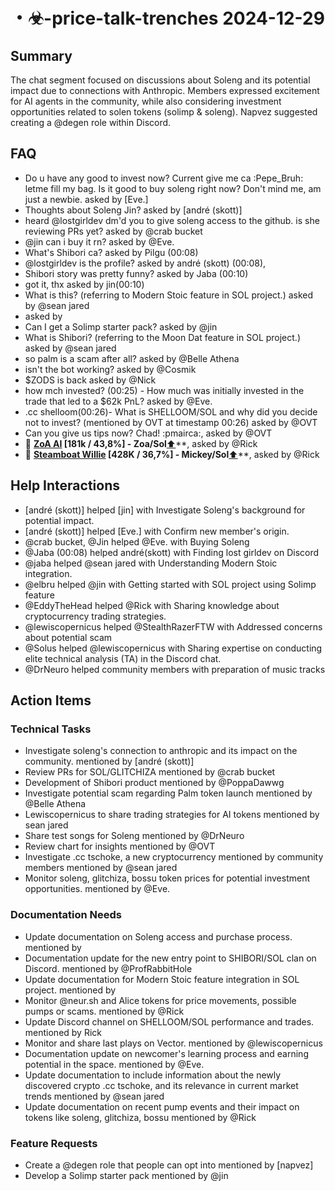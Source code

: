# ・☣-price-talk-trenches 2024-12-29

## Summary
The chat segment focused on discussions about Soleng and its potential impact due to connections with Anthropic. Members expressed excitement for AI agents in the community, while also considering investment opportunities related to solen tokens (solimp & soleng). Napvez suggested creating a @degen role within Discord.

## FAQ
- Do u have any good to invest now? Current give me ca :Pepe_Bruh: letme fill my bag. Is it good to buy soleng right now? Don't mind me, am just a newbie. asked by [Eve.]
- Thoughts about Soleng Jin? asked by [andré (skott)]
- heard @lostgirldev dm'd you to give soleng access to the github. is she reviewing PRs yet? asked by @crab bucket
- @jin can i buy it rn? asked by @Eve.
- What's Shibori ca? asked by Pilgu (00:08)
- @lostgirldev is the profile? asked by andré (skott) (00:08),
- Shibori story was pretty funny? asked by Jaba (00:10)
- got it, thx asked by jin(00:10)
- What is this? (referring to Modern Stoic feature in SOL project.) asked by @sean jared
-  asked by 
- Can I get a Solimp starter pack? asked by @jin
- What is Shibori? (referring to the Moon Dat feature in SOL project.) asked by @sean jared
- so palm is a scam after all? asked by @Belle Athena
- isn't the bot working? asked by @Cosmik
- $ZODS is back asked by @Nick
- how mch invested? (00:25) - How much was initially invested in the trade that led to a $62k PnL? asked by @Eve.
- .cc shelloom(00:26)- What is SHELLOOM/SOL and why did you decide not to invest? (mentioned by OVT at timestamp 00:26) asked by @OVT
- Can you give us tips now? Chad! :pmairca:,  asked by @OVT
- 💊 **[ZoA AI](https://pump.fun/awcCFuJgUYNYHXm6tHhr7DsXDY6FKvXUT2DFjmhGhpump) [181k / 43,8%] - Zoa/Sol**[⬆](https://discord.com/channels/1253563208833433701/1299989396874854440/1300292259467755550)**,  asked by @Rick
- 💊 **[Steamboat Willie](https://pump.fun/7eumYDkoq61zCsW1T7XQYS4i3JUmdmFNEeQvSH4kpump) [428K / 36,7%] - Mickey/Sol**[⬆](https://discord.com/channels/1253563208833433701/1299989396874854440/1322616436073431131)**,  asked by @Rick

## Help Interactions
- [andré (skott)] helped [jin] with Investigate Soleng's background for potential impact.
- [andré (skott)] helped [Eve.] with Confirm new member's origin.
- @crab bucket, @Jin helped @Eve. with Buying Soleng
- @Jaba (00:08) helped andré(skott) with Finding lost girldev on Discord
- @jaba helped @sean jared with Understanding Modern Stoic integration.
- @elbru helped @jin with Getting started with SOL project using Solimp feature
- @EddyTheHead helped @Rick with Sharing knowledge about cryptocurrency trading strategies.
- @lewiscopernicus helped @StealthRazerFTW with Addressed concerns about potential scam
- @Solus helped @lewiscopernicus with Sharing expertise on conducting elite technical analysis (TA) in the Discord chat.
- @DrNeuro helped community members with preparation of music tracks

## Action Items

### Technical Tasks
- Investigate soleng's connection to anthropic and its impact on the community. mentioned by [andré (skott)]
- Review PRs for SOL/GLITCHIZA mentioned by @crab bucket
- Development of Shibori product mentioned by @PoppaDawwg
- Investigate potential scam regarding Palm token launch mentioned by @Belle Athena
- Lewiscopernicus to share trading strategies for AI tokens mentioned by sean jared
- Share test songs for Soleng mentioned by @DrNeuro
- Review chart for insights mentioned by @OVT
- Investigate .cc tschoke, a new cryptocurrency mentioned by community members mentioned by @sean jared
- Monitor soleng, glitchiza, bossu token prices for potential investment opportunities. mentioned by @Eve.

### Documentation Needs
- Update documentation on Soleng access and purchase process. mentioned by 
- Documentation update for the new entry point to SHIBORI/SOL clan on Discord. mentioned by @ProfRabbitHole
- Update documentation for Modern Stoic feature integration in SOL project. mentioned by 
- Monitor @neur.sh and Alice tokens for price movements, possible pumps or scams. mentioned by @Rick
- Update Discord channel on SHELLOOM/SOL performance and trades. mentioned by Rick
- Monitor and share last plays on Vector. mentioned by @lewiscopernicus
- Documentation update on newcomer's learning process and earning potential in the space. mentioned by @Eve.
- Update documentation to include information about the newly discovered crypto .cc tschoke, and its relevance in current market trends mentioned by @sean jared
- Update documentation on recent pump events and their impact on tokens like soleng, glitchiza, bossu mentioned by @Rick

### Feature Requests
- Create a @degen role that people can opt into mentioned by [napvez]
- Develop a Solimp starter pack mentioned by @jin